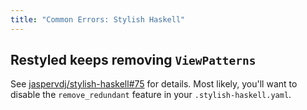 ```yaml
---
title: "Common Errors: Stylish Haskell"
---
```


## Restyled keeps removing `ViewPatterns`

See
[jaspervdj/stylish-haskell#75](https://github.com/jaspervdj/stylish-haskell/issues/75)
for details. Most likely, you'll want to disable the `remove_redundant` feature
in your `.stylish-haskell.yaml`.
